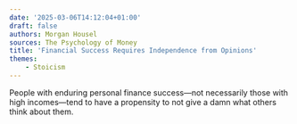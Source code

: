 ```yaml
---
date: '2025-03-06T14:12:04+01:00'
draft: false
authors: Morgan Housel
sources: The Psychology of Money
title: 'Financial Success Requires Independence from Opinions'
themes:
    - Stoicism
---
```


People with enduring personal finance success—not necessarily those with high incomes—tend to have a propensity to not
give a damn what others think about them.
